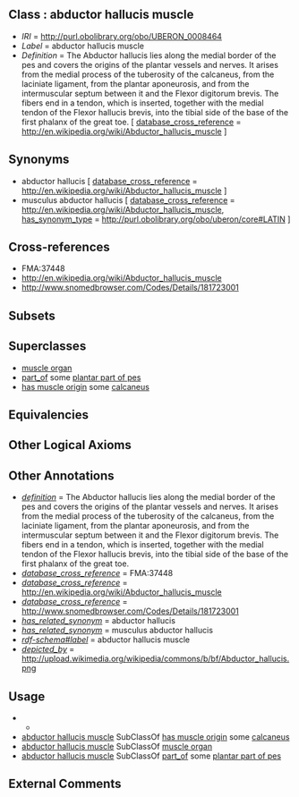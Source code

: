 
## Class : abductor hallucis muscle

 * *IRI* = http://purl.obolibrary.org/obo/UBERON_0008464
 * *Label* = abductor hallucis muscle
 * *Definition* = The Abductor hallucis lies along the medial border of the pes and covers the origins of the plantar vessels and nerves. It arises from the medial process of the tuberosity of the calcaneus, from the laciniate ligament, from the plantar aponeurosis, and from the intermuscular septum between it and the Flexor digitorum brevis. The fibers end in a tendon, which is inserted, together with the medial tendon of the Flexor hallucis brevis, into the tibial side of the base of the first phalanx of the great toe. [ [database_cross_reference](../../ef/oboInOwl#hasDbXref.md) = http://en.wikipedia.org/wiki/Abductor_hallucis_muscle ]

## Synonyms

 * abductor hallucis [ [database_cross_reference](../../ef/oboInOwl#hasDbXref.md) = http://en.wikipedia.org/wiki/Abductor_hallucis_muscle ]
 * musculus abductor hallucis [ [database_cross_reference](../../ef/oboInOwl#hasDbXref.md) = http://en.wikipedia.org/wiki/Abductor_hallucis_muscle, [has_synonym_type](../../pe/oboInOwl#hasSynonymType.md) = http://purl.obolibrary.org/obo/uberon/core#LATIN ]

## Cross-references

 * FMA:37448
 * http://en.wikipedia.org/wiki/Abductor_hallucis_muscle
 * http://www.snomedbrowser.com/Codes/Details/181723001

## Subsets


## Superclasses

 * [muscle organ](../../UBERON/30/UBERON_0001630.md)
 * [part_of](../../BFO/50/BFO_0000050.md) some [plantar part of pes](../../UBERON/38/UBERON_0008338.md)
 * [has muscle origin](../../RO/72/RO_0002372.md) some [calcaneus](../../UBERON/50/UBERON_0001450.md)

## Equivalencies


## Other Logical Axioms


## Other Annotations

 * *[definition](../../IAO/15/IAO_0000115.md)* = The Abductor hallucis lies along the medial border of the pes and covers the origins of the plantar vessels and nerves. It arises from the medial process of the tuberosity of the calcaneus, from the laciniate ligament, from the plantar aponeurosis, and from the intermuscular septum between it and the Flexor digitorum brevis. The fibers end in a tendon, which is inserted, together with the medial tendon of the Flexor hallucis brevis, into the tibial side of the base of the first phalanx of the great toe.
 * *[database_cross_reference](../../ef/oboInOwl#hasDbXref.md)* = FMA:37448
 * *[database_cross_reference](../../ef/oboInOwl#hasDbXref.md)* = http://en.wikipedia.org/wiki/Abductor_hallucis_muscle
 * *[database_cross_reference](../../ef/oboInOwl#hasDbXref.md)* = http://www.snomedbrowser.com/Codes/Details/181723001
 * *[has_related_synonym](../../ym/oboInOwl#hasRelatedSynonym.md)* = abductor hallucis
 * *[has_related_synonym](../../ym/oboInOwl#hasRelatedSynonym.md)* = musculus abductor hallucis
 * *[rdf-schema#label](../../el/rdf-schema#label.md)* = abductor hallucis muscle
 * *[depicted_by](../../depicted/by/depicted_by.md)* = http://upload.wikimedia.org/wikipedia/commons/b/bf/Abductor_hallucis.png

## Usage

 * -
 * [abductor hallucis muscle](../../UBERON/64/UBERON_0008464.md) SubClassOf [has muscle origin](../../RO/72/RO_0002372.md) some [calcaneus](../../UBERON/50/UBERON_0001450.md)
 * [abductor hallucis muscle](../../UBERON/64/UBERON_0008464.md) SubClassOf [muscle organ](../../UBERON/30/UBERON_0001630.md)
 * [abductor hallucis muscle](../../UBERON/64/UBERON_0008464.md) SubClassOf [part_of](../../BFO/50/BFO_0000050.md) some [plantar part of pes](../../UBERON/38/UBERON_0008338.md)

## External Comments

